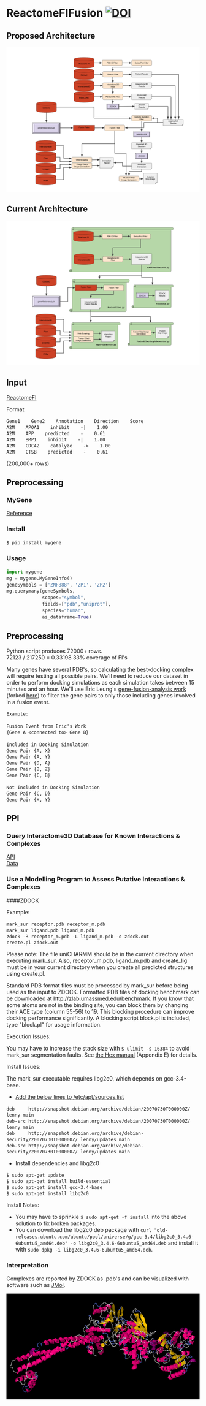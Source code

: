 # ReactomeFIFusion [![DOI](https://zenodo.org/badge/19044/joshuaburkhart/ReactomeFIFusion.svg)](https://zenodo.org/badge/latestdoi/19044/joshuaburkhart/ReactomeFIFusion)

## Proposed Architecture
![alt tag](./vis/ProposedReactomePPIArchitecture.png)

## Current Architecture
![alt tag](./vis/CurrentReactomePPIArchitecture.png)

## Input

[ReactomeFI](http://reactomews.oicr.on.ca:8080/caBigR3WebApp2014/FIsInGene_121514_with_annotations.txt.zip)

Format
```
Gene1    Gene2    Annotation    Direction    Score
A2M    APOA1    inhibit    -|    1.00
A2M    APP    predicted    -    0.61
A2M    BMP1    inhibit    -|    1.00
A2M    CDC42    catalyze    ->    1.00
A2M    CTSB    predicted    -    0.61
```

(200,000+ rows)

## Preprocessing

### MyGene

[Reference](https://pypi.python.org/pypi/mygene)

### Install

```bash
$ pip install mygene
```

### Usage

```python
import mygene
mg = mygene.MyGeneInfo()
geneSymbols = ['ZNF888', 'ZP1', 'ZP2']
mg.querymany(geneSymbols,
             scopes="symbol",
             fields=["pdb","uniprot"],
             species="human",
             as_dataframe=True)
```

## Preprocessing

Python script produces 72000+ rows.  
72123 / 217250 = 0.33198
33% coverage of FI's

Many genes have several PDB's, so calculating the best-docking complex will require testing all possible pairs. We'll need to reduce our dataset in order to perform docking simulations as each simulation takes between 15 minutes and an hour. We'll use Eric Leung's [gene-fusion-analysis work](https://github.com/erictleung/gene-fusion-analysis) (forked [here](https://github.com/joshuaburkhart/gene-fusion-analysis)) to filter the gene pairs to only those including genes involved in a fusion event.

```
Example:

Fusion Event from Eric's Work
{Gene A <connected to> Gene B}

Included in Docking Simulation
Gene Pair {A, X}
Gene Pair {A, Y}
Gene Pair {D, A}
Gene Pair {B, Z}
Gene Pair {C, B}

Not Included in Docking Simulation
Gene Pair {C, D}
Gene Pair {X, Y}
```

## PPI

### Query Interactome3D Database for Known Interactions & Complexes

[API](http://interactome3d.irbbarcelona.org/help.php#restful)  
[Data](http://interactome3d.irbbarcelona.org/help.php#interactions_dat_file)

### Use a Modelling Program to Assess Putative Interactions & Complexes

####ZDOCK

Example:  

```
mark_sur receptor.pdb receptor_m.pdb  
mark_sur ligand.pdb ligand_m.pdb  
zdock -R receptor_m.pdb -L ligand_m.pdb -o zdock.out  
create.pl zdock.out  
```

Please note: The file uniCHARMM should be in the current directory when
executing mark_sur. Also, receptor_m.pdb, ligand_m.pdb and create_lig must
be in your current directory when you create all predicted structures
using create.pl.

Standard PDB format files must be processed by mark_sur before being used as
the input to ZDOCK. Formatted PDB files of docking benchmark can be downloaded
at http://zlab.umassmed.edu/benchmark. If you know that some atoms
are not in the binding site, you can block them by changing their ACE type
(column 55-56) to 19. This blocking procedure can improve docking
performance significantly. A blocking script block.pl is included, type
"block.pl" for usage information.

Execution Issues:

You may have to increase the stack size with ```$ ulimit -s 16384``` to avoid mark_sur segmentation faults. See [the Hex manual](http://bioweb.cbm.uam.es/courses/Farmamol07/dia5/hex_manual.pdf) (Appendix E) for details.

Install Issues:

The mark_sur executable requires libg2c0, which depends on gcc-3.4-base.

- [Add the below lines to /etc/apt/sources.list](http://askubuntu.com/questions/39628/old-version-of-gcc-for-new-ubuntu)

```
deb     http://snapshot.debian.org/archive/debian/20070730T000000Z/ lenny main
deb-src http://snapshot.debian.org/archive/debian/20070730T000000Z/ lenny main
deb     http://snapshot.debian.org/archive/debian-security/20070730T000000Z/ lenny/updates main
deb-src http://snapshot.debian.org/archive/debian-security/20070730T000000Z/ lenny/updates main
```

- Install dependencies and libg2c0

```
$ sudo apt-get update
$ sudo apt-get install build-essential
$ sudo apt-get install gcc-3.4-base
$ sudo apt-get install libg2c0
```

Install Notes:

- You may have to sprinkle ```$ sudo apt-get -f install``` into the above solution to fix broken packages.
- You can download the libg2c0 deb package with ```curl "old-releases.ubuntu.com/ubuntu/pool/universe/g/gcc-3.4/libg2c0_3.4.6-6ubuntu5_amd64.deb" -o libg2c0_3.4.6-6ubuntu5_amd64.deb``` and install it with ```sudo dpkg -i libg2c0_3.4.6-6ubuntu5_amd64.deb```.

### Interpretation

Complexes are reported by ZDOCK as .pdb's and can be visualized with software such as [JMol](http://jmol.sourceforge.net/).

![alt tag](../data/output/vis/3MAX-2XAQ/complex1.png)
